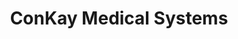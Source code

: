 ---
layout: startup_page
title: "ConKay Medical Systems"
id: "conkaymedical.com"
permalink: "/conkaymedicalsystemsconkaymedical.com04032025/"
website: "https://www.conkaymedical.com/"
funding_round: "Seed"
funding_amount: "$1.8M"
investors: "Unorthodox Ventures, SCP Ventures, WS Investment Company, individual angel investors"
about: "ConKay Medical Systems is a medtech startup developing a unique catheter system for treating valvular regurgitation, specifically focusing on the tricuspid valve. Its adjustable, one-size-fits-all design aims to overcome limitations of existing treatments, providing a minimally invasive solution for a significant unmet medical need affecting tens of millions."
markets: "Medtech, Medical Equipment Manufacturing, HealthTech"
hq: "Pleasanton, California, United States"
founded_year: "2020"
linkedin: "https://www.linkedin.com/company/conkay-medical-systems-inc/"
twitter: ""
instagram: ""
facebook: ""
crunchbase: "https://www.crunchbase.com/organization/conkay-medical-systems"
pitchbook: "https://pitchbook.com/profiles/company/500614-12"

# SEO Optimization
meta_title: "ConKay Medical Systems - Seed Funding ($1.8M)"
meta_description: "ConKay Medical Systems, ConKay Medical Systems is a medtech startup developing a unique catheter system for treating valvular regurgitation, specifically focusing on the tric..."
meta_keywords: "ConKay Medical Systems, Medtech, Medical Equipment Manufacturing, HealthTech, Seed funding"
canonical_url: "https://pkprojectstartups.github.io/projectstartups.com/conkaymedicalsystemsconkaymedical.com04032025/"
---